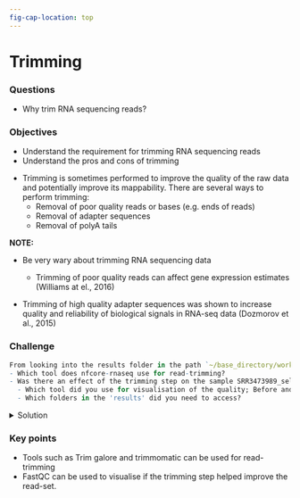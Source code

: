 ```yaml
---
fig-cap-location: top
---
```


# Trimming


<div class="questions">

### Questions

- Why trim RNA sequencing reads?
</div>  

<div class="objectives">

### Objectives

- Understand the requirement for trimming RNA sequencing reads
- Understand the pros and cons of trimming

</div>  


- Trimming is sometimes performed to improve the quality of the raw data and potentially improve its mappability. There are several ways to perform trimming:
  - Removal of poor quality reads or bases (e.g. ends of reads)
  - Removal of adapter sequences
  - Removal of polyA tails

__NOTE:__
- Be very wary about trimming RNA sequencing data
  - Trimming of poor quality reads can affect gene expression estimates (Williams at el., 2016)

- Trimming of high quality adapter sequences was shown to increase quality and reliability of biological signals in RNA-seq data (Dozmorov et al., 2015)


<div class="challenge">

### Challenge
```r
From looking into the results folder in the path `~/base_directory/working_directory/`, can you tell :
- Which tool does nfcore-rnaseq use for read-trimming?
- Was there an effect of the trimming step on the sample SRR3473989_selected.fastq?
  - Which tool did you use for visualisation of the quality; Before and after trimming?
  - Which folders in the 'results' did you need to access? 
```

<details>
<summary>Solution</summary>



</details>
</div>  





<div class="keypoints">

### Key points

- Tools such as Trim galore and trimmomatic can be used for read-trimming
- FastQC can be used to visualise if the trimming step helped improve the read-set.

</div>  



  

